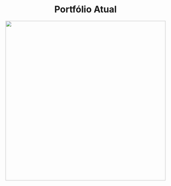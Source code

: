 
<div align="center">
  
  <h1>Portfólio Atual</h1>
  
  <a href="https://www.charlone.com.br/">
    <img src="https://github.com/CharloneKT/Portfolio-Atual/assets/97756930/768c3d6a-030e-4d2b-98b7-153ae7fd2474" width=500px>
  </a>
    
</div>
